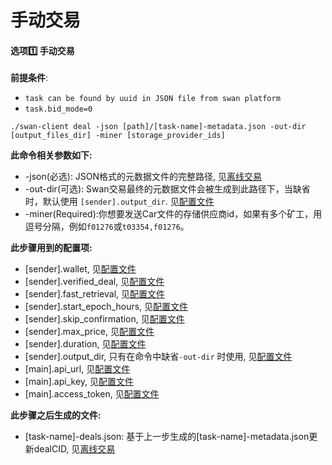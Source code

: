 # 手动交易

#### 选项1️⃣ **手动交易** <a href="#xuan-xiang-one-shou-dong-jiao-yi" id="xuan-xiang-one-shou-dong-jiao-yi"></a>

**前提条件**:

* `task can be found by uuid in JSON file from swan platform`
* `task.bid_mode=0`

```shell
./swan-client deal -json [path]/[task-name]-metadata.json -out-dir [output_files_dir] -miner [storage_provider_ids]
```

**此命令相关参数如下:**

* \-json(必选): JSON格式的元数据文件的完整路径, 见[离线交易](https://stackedit.io/app#Offline-Deal)
* \-out-dir(可选): Swan交易最终的元数据文件会被生成到此路径下，当缺省时，默认使用 `[sender].output_dir`. 见[配置文件](https://stackedit.io/app#Configuration)
* \-miner(Required):你想要发送Car文件的存储供应商id，如果有多个矿工，用逗号分隔，例如`f01276`或`t03354,f01276`。

**此步骤用到的配置项:**

* \[sender].wallet, 见[配置文件](https://stackedit.io/app#Configuration)
* \[sender].verified\_deal, 见[配置文件](https://stackedit.io/app#Configuration)
* \[sender].fast\_retrieval, 见[配置文件](https://stackedit.io/app#Configuration)
* \[sender].start\_epoch\_hours, 见[配置文件](https://stackedit.io/app#Configuration)
* \[sender].skip\_confirmation, 见[配置文件](https://stackedit.io/app#Configuration)
* \[sender].max\_price, 见[配置文件](https://stackedit.io/app#Configuration)
* \[sender].duration, 见[配置文件](https://stackedit.io/app#Configuration)
* \[sender].output\_dir, 只有在命令中缺省`-out-dir` 时使用, 见[配置文件](https://stackedit.io/app#Configuration)
* \[main].api\_url, 见[配置文件](https://stackedit.io/app#Configuration)
* \[main].api\_key, 见[配置文件](https://stackedit.io/app#Configuration)
* \[main].access\_token, 见[配置文件](https://stackedit.io/app#Configuration)

**此步骤之后生成的文件:**

* \[task-name]-deals.json: 基于上一步生成的\[task-name]-metadata.json更新dealCID, 见[离线交易](https://stackedit.io/app#Offline-Deal)
